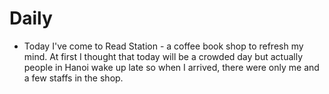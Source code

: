 # Daily

- Today I've come to Read Station - a coffee book shop to refresh my mind. At first I thought that today will be a crowded day but actually people in Hanoi wake up late so when I arrived, there were only me and a few staffs in the shop.
